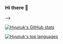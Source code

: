 ### Hi there 👋

<!--
**hyunuk/hyunuk** is a ✨ _special_ ✨ repository because its `README.md` (this file) appears on your GitHub profile.
<!-- 
Here are some ideas to get you started:

- 🔭 I’m currently working on ...
- 🌱 I’m currently learning ...
- 👯 I’m looking to collaborate on ...
- 🤔 I’m looking for help with ...
- 💬 Ask me about ...
- 📫 How to reach me: ...
- 😄 Pronouns: ...
- ⚡ Fun fact: ...
--> -->

[![Hyunuk's GitHub stats](https://github-readme-stats.vercel.app/api?username=hyunuk&hide=stars&show_icons=true&hide_title=true&count_private=true&include_all_commits=true)](https://hyunuk.github.io)

[![Hyunuk's top languages](https://github-readme-stats.vercel.app/api/top-langs/?username=hyunuk&layout=compact&hide_title=true)](https://github.com/anuraghazra/github-readme-stats)

